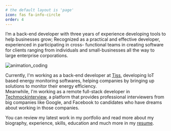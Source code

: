 ```yaml
---
# the default layout is 'page'
icon: fas fa-info-circle
order: 4
---
```


I’m a back-end developer with three years of experience developing tools to help businesses grow; Recognized as a practical and effective developer, experienced in participating in cross- functional teams in creating software for clients ranging from individuals and small-businesses all the way to large enterprise corporations. 

![animation_coding](https://user-images.githubusercontent.com/33480382/211194911-aec500aa-c30a-461e-9631-133373d9aa01.gif)

Currently, I'm working as a back-end developer at [Tiss](https://tiss.co/), developing IoT based energy monitoring softwares, helping companies by bringing up solutions to monitor their energy efficiency.<br>
Meanwhile, I'm working as a remote full-stack developer in [Techmockinterview](https://techmockinterview.com/), a platform that provides professional interviewers from big companies like Google, and Facebook to candidates who have dreams about working in those companies.

You can review my latest work in my portfolio and read more about my biography, experience, skills, education and much more in my [resume](../assets/resume.pdf).

